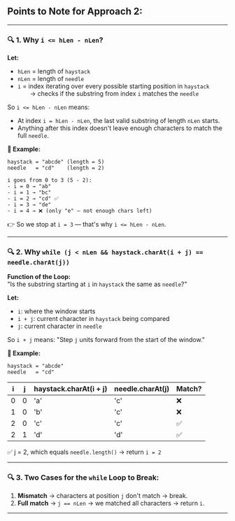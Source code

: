 ## Points to Note for Approach 2:
---

### 🔍 1. Why `i <= hLen - nLen`?

**Let:**
- `hLen` = length of `haystack`
- `nLen` = length of `needle`
- `i` = index iterating over every possible starting position in `haystack`  
  → checks if the substring from index `i` matches the `needle`

So `i <= hLen - nLen` means:
- At index `i = hLen - nLen`, the last valid substring of length `nLen` starts.
- Anything after this index doesn't leave enough characters to match the full `needle`.

**🧪 Example:**
```text
haystack = "abcde" (length = 5)
needle   = "cd"    (length = 2)

i goes from 0 to 3 (5 - 2):
- i = 0 → "ab"
- i = 1 → "bc"
- i = 2 → "cd" ✅
- i = 3 → "de"
- i = 4 → ❌ (only "e" — not enough chars left)
```
👉 So we stop at `i = 3` — that's why `i <= hLen - nLen`.

---

### 🔍 2. Why `while (j < nLen && haystack.charAt(i + j) == needle.charAt(j))`

**Function of the Loop:**  
"Is the substring starting at `i` in `haystack` the same as `needle`?"

**Let:**
- `i`: where the window starts
- `i + j`: current character in `haystack` being compared
- `j`: current character in `needle`

So `i + j` means: "Step `j` units forward from the start of the window."

**🧪 Example:**
```text
haystack = "abcde"
needle   = "cd"
```

| i   | j | haystack.charAt(i + j) | needle.charAt(j) | Match? |
|-----|---|------------------------|------------------|--------|
| 0   | 0 | 'a'                    | 'c'              | ❌     |
| 1   | 0 | 'b'                    | 'c'              | ❌     |
| 2   | 0 | 'c'                    | 'c'              | ✅     |
| 2   | 1 | 'd'                    | 'd'              | ✅     |

✅ j = 2, which equals `needle.length()` → return `i = 2`

---

### 🔍 3. Two Cases for the `while` Loop to Break:

1. **Mismatch** → characters at position `j` don't match → break.
2. **Full match** → `j == nLen` → we matched all characters → return `i`.

---
